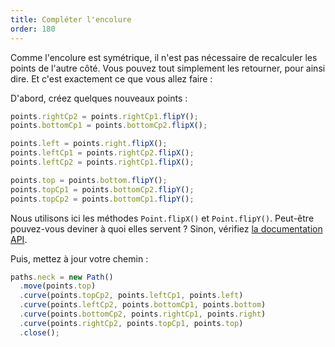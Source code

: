 ```yaml
---
title: Compléter l'encolure
order: 180
---
```


Comme l'encolure est symétrique, il n'est pas nécessaire de recalculer les points de l'autre côté. Vous pouvez tout simplement les retourner, pour ainsi dire. Et c'est exactement ce que vous allez faire :

D'abord, créez quelques nouveaux points :

```js
points.rightCp2 = points.rightCp1.flipY();
points.bottomCp1 = points.bottomCp2.flipX();

points.left = points.right.flipX();
points.leftCp1 = points.rightCp2.flipX();
points.leftCp2 = points.rightCp1.flipX();

points.top = points.bottom.flipY();
points.topCp1 = points.bottomCp2.flipY();
points.topCp2 = points.bottomCp1.flipY();
```

<Note>

Nous utilisons ici les méthodes `Point.flipX()` et `Point.flipY()`. Peut-être pouvez-vous deviner à quoi elles servent ? Sinon, vérifiez [la documentation API](fr/api/point).

</Note>

Puis, mettez à jour votre chemin :

```js
paths.neck = new Path()
  .move(points.top)
  .curve(points.topCp2, points.leftCp1, points.left)
  .curve(points.leftCp2, points.bottomCp1, points.bottom)
  .curve(points.bottomCp2, points.rightCp1, points.right)
  .curve(points.rightCp2, points.topCp1, points.top)
  .close();
```

<Example pattern="tutorial" part="step4" caption="And now you have a complete neck opening" />